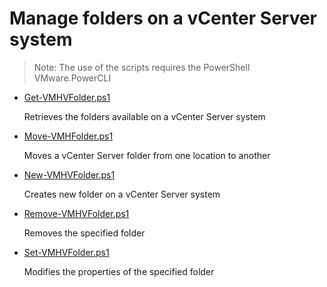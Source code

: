 # Manage folders on a vCenter Server system

> Note: The use of the scripts requires the PowerShell VMware.PowerCLI

+ [Get-VMHVFolder.ps1](./Get-VMHVFolder.ps1)

  Retrieves the folders available on a vCenter Server system

+ [Move-VMHFolder.ps1](./Move-VMHVFolder.ps1)

  Moves a vCenter Server folder from one location to another

+ [New-VMHVFolder.ps1](./New-VMHVFolder.ps1)

  Creates new folder on a vCenter Server system

+ [Remove-VMHVFolder.ps1](./Remove-VMHVFolder.ps1)

  Removes the specified folder

+ [Set-VMHVFolder.ps1](./Set-VMHVFolder.ps1)

  Modifies the properties of the specified folder